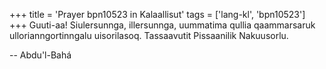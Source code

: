 +++
title = 'Prayer bpn10523 in Kalaallisut'
tags = ['lang-kl', 'bpn10523']
+++
Guuti-aa! Siulersunnga, illersunnga, uummatima qullia qaammarsaruk
ullorianngortinngalu uisorilasoq. Tassaavutit Pissaanilik Nakuusorlu.

-- Abdu'l-Bahá
